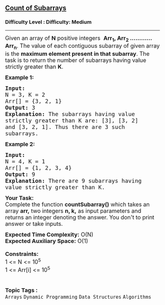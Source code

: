 <h2><a href="https://www.geeksforgeeks.org/problems/count-of-subarrays5922/1?itm_source=geeksforgeeks&itm_medium=article&itm_campaign=practice_card">Count of Subarrays</a></h2><h3>Difficulty Level : Difficulty: Medium</h3><hr><div class="problems_problem_content__Xm_eO"><p><span style="font-size:18px">Given an array of <strong>N</strong> positive integers&nbsp; <strong>Arr<sub>1</sub>, Arr<sub>2</sub> ............ Arr<sub>n</sub></strong>. The value of each contiguous subarray of given array is the <strong>maximum element present in that subarray</strong>. The task is to return the number of subarrays having value strictly greater than <strong>K</strong>.</span></p>

<p><span style="font-size:18px"><strong>Example 1:</strong></span></p>

<pre><span style="font-size:18px"><strong>Input:
</strong>N = 3, K = 2
Arr[] = {3, 2, 1}
<strong>Output:</strong> 3
<strong>Explanation:</strong> The subarrays having value
strictly greater than K are: [3], [3, 2]
and [3, 2, 1]. Thus there are 3 such
subarrays.
</span></pre>

<p><span style="font-size:18px"><strong>Example 2:</strong></span></p>

<pre><span style="font-size:18px"><strong>Input:
</strong>N = 4, K = 1
Arr[] = {1, 2, 3, 4}
<strong>Output:</strong> 9
<strong>Explanation:</strong>&nbsp;There are 9 subarrays having
value strictly greater than K.
</span></pre>

<p><span style="font-size:18px"><strong>Your Task:</strong><br>
Complete the function <strong>countSubarray()</strong>&nbsp;which takes an array <strong>arr,</strong> two integers <strong>n, k,</strong>&nbsp;as input parameters&nbsp;and returns an integer&nbsp;denoting the answer.&nbsp;You don't to print answer or take inputs.</span></p>

<p><span style="font-size:18px"><strong>Expected Time Complexity:</strong>&nbsp;O(N)<br>
<strong>Expected Auxiliary Space:</strong>&nbsp;O(1)<br>
<br>
<strong>Constraints:</strong><br>
1 &lt;= N &lt;= 10<sup>5</sup><br>
1 &lt;= Arr[i] &lt;= 10<sup>5</sup></span></p>
</div><br><p><span style=font-size:18px><strong>Topic Tags : </strong><br><code>Arrays</code>&nbsp;<code>Dynamic Programming</code>&nbsp;<code>Data Structures</code>&nbsp;<code>Algorithms</code>&nbsp;